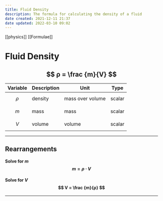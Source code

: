 ```yaml
---
title: Fluid Density
description: The formula for calculating the density of a fluid
date created: 2021-12-11 21:37
date updated: 2022-03-10 09:02
---
```

[[physics]] [[Formulae]]
# Fluid Density

## $$ ρ = \frac {m}{V} $$

| Variable | Description | Unit             | Type   |
| -------- | ----------- | ---------------- | ------ |
| $$ρ$$    | density     | mass over volume | scalar |
| $$m$$    | mass        | mass             | scalar |
| $$V$$    | volume      | volume           | scalar | 
______

## Rearrangements

#### Solve for $m$ $$ m = ρ⋅V $$

#### Solve for $V$ $$ V = \frac {m}{ρ} $$
______
